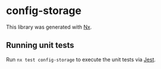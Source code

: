 # config-storage

This library was generated with [Nx](https://nx.dev).

## Running unit tests

Run `nx test config-storage` to execute the unit tests via [Jest](https://jestjs.io).

